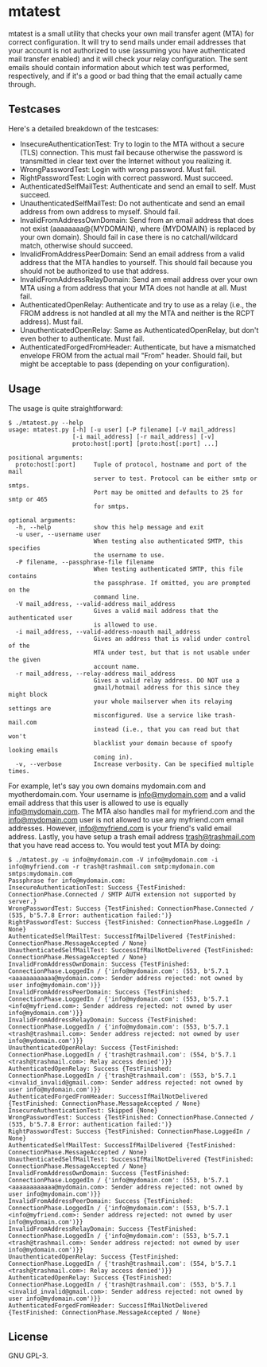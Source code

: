 # mtatest
mtatest is a small utility that checks your own mail transfer agent (MTA) for
correct configuration. It will try to send mails under email addresses that
your account is not authorized to use (assuming you have authenticated mail
transfer enabled) and it will check your relay configuration. The sent emails
should contain information about which test was performed, respectively, and if
it's a good or bad thing that the email actually came through.

## Testcases
Here's a detailed breakdown of the testcases:

  * InsecureAuthenticationTest: Try to login to the MTA without a secure (TLS)
    connection. This must fail because otherwise the password is transmitted in
    clear text over the Internet without you realizing it.
  * WrongPasswordTest: Login with wrong password. Must fail.
  * RightPasswordTest: Login with correct password. Must succeed.
  * AuthenticatedSelfMailTest: Authenticate and send an email to self. Must
    succeed.
  * UnauthenticatedSelfMailTest: Do not authenticate and send an email address
    from own address to myself. Should fail.
  * InvalidFromAddressOwnDomain: Send from an email address that does not exist
    (aaaaaaaa@{MYDOMAIN}, where {MYDOMAIN} is replaced by your own domain).
    Should fail in case there is no catchall/wildcard match, otherwise should
    succeed.
  * InvalidFromAddressPeerDomain: Send an email address from a valid address
    that the MTA handles to yourself. This should fail because you should not
    be authorized to use that address.
  * InvalidFromAddressRelayDomain: Send am email address over your own MTA
    using a from address that your MTA does not handle at all. Must fail.
  * AuthenticatedOpenRelay: Authenticate and try to use as a relay (i.e., the
    FROM address is not handled at all my the MTA and neither is the RCPT
    address). Must fail.
  * UnauthenticatedOpenRelay: Same as AuthenticatedOpenRelay, but don't even
    bother to authenticate. Must fail.
  * AuthenticatedForgedFromHeader: Authenticate, but have a mismatched envelope
    FROM  from the actual mail "From" header. Should fail, but might be
    acceptable to pass (depending on your configuration).

## Usage
The usage is quite straightforward:

```
$ ./mtatest.py --help
usage: mtatest.py [-h] [-u user] [-P filename] [-V mail_address]
                  [-i mail_address] [-r mail_address] [-v]
                  proto:host[:port] [proto:host[:port] ...]

positional arguments:
  proto:host[:port]     Tuple of protocol, hostname and port of the mail
                        server to test. Protocol can be either smtp or smtps.
                        Port may be omitted and defaults to 25 for smtp or 465
                        for smtps.

optional arguments:
  -h, --help            show this help message and exit
  -u user, --username user
                        When testing also authenticated SMTP, this specifies
                        the username to use.
  -P filename, --passphrase-file filename
                        When testing authenticated SMTP, this file contains
                        the passphrase. If omitted, you are prompted on the
                        command line.
  -V mail_address, --valid-address mail_address
                        Gives a valid mail address that the authenticated user
                        is allowed to use.
  -i mail_address, --valid-address-noauth mail_address
                        Gives an address that is valid under control of the
                        MTA under test, but that is not usable under the given
                        account name.
  -r mail_address, --relay-address mail_address
                        Gives a valid relay address. DO NOT use a
                        gmail/hotmail address for this since they might block
                        your whole mailserver when its relaying settings are
                        misconfigured. Use a service like trash-mail.com
                        instead (i.e., that you can read but that won't
                        blacklist your domain because of spoofy looking emails
                        coming in).
  -v, --verbose         Increase verbosity. Can be specified multiple times.
```

For example, let's say you own domains mydomain.com and myotherdomain.com. Your
username is info@mydomain.com and a valid email address that this user is
allowed to use is equally info@mydomain.com. The MTA also handles mail for
myfriend.com and the info@mydomain.com user is not allowed to use any
myfriend.com email addresses. However, info@myfriend.com is your friend's valid
email address. Lastly, you have setup a trash email address trash@trashmail.com
that you have read access to. You would test yout MTA by doing:

```
$ ./mtatest.py -u info@mydomain.com -V info@mydomain.com -i info@myfriend.com -r trash@trashmail.com smtp:mydomain.com smtps:mydomain.com
Passphrase for info@mydomain.com: 
InsecureAuthenticationTest: Success {TestFinished: ConnectionPhase.Connected / SMTP AUTH extension not supported by server.}
WrongPasswordTest: Success {TestFinished: ConnectionPhase.Connected / (535, b'5.7.8 Error: authentication failed:')}
RightPasswordTest: Success {TestFinished: ConnectionPhase.LoggedIn / None}
AuthenticatedSelfMailTest: SuccessIfMailDelivered {TestFinished: ConnectionPhase.MessageAccepted / None}
UnauthenticatedSelfMailTest: SuccessIfMailNotDelivered {TestFinished: ConnectionPhase.MessageAccepted / None}
InvalidFromAddressOwnDomain: Success {TestFinished: ConnectionPhase.LoggedIn / {'info@mydomain.com': (553, b'5.7.1 <aaaaaaaaaaaa@mydomain.com>: Sender address rejected: not owned by user info@mydomain.com')}}
InvalidFromAddressPeerDomain: Success {TestFinished: ConnectionPhase.LoggedIn / {'info@mydomain.com': (553, b'5.7.1 <info@myfriend.com>: Sender address rejected: not owned by user info@mydomain.com')}}
InvalidFromAddressRelayDomain: Success {TestFinished: ConnectionPhase.LoggedIn / {'info@mydomain.com': (553, b'5.7.1 <trash@trashmail.com>: Sender address rejected: not owned by user info@mydomain.com')}}
UnauthenticatedOpenRelay: Success {TestFinished: ConnectionPhase.LoggedIn / {'trash@trashmail.com': (554, b'5.7.1 <trash@trashmail.com>: Relay access denied')}}
AuthenticatedOpenRelay: Success {TestFinished: ConnectionPhase.LoggedIn / {'trash@trashmail.com': (553, b'5.7.1 <invalid_invalid@gmail.com>: Sender address rejected: not owned by user info@mydomain.com')}}
AuthenticatedForgedFromHeader: SuccessIfMailNotDelivered {TestFinished: ConnectionPhase.MessageAccepted / None}
InsecureAuthenticationTest: Skipped {None}
WrongPasswordTest: Success {TestFinished: ConnectionPhase.Connected / (535, b'5.7.8 Error: authentication failed:')}
RightPasswordTest: Success {TestFinished: ConnectionPhase.LoggedIn / None}
AuthenticatedSelfMailTest: SuccessIfMailDelivered {TestFinished: ConnectionPhase.MessageAccepted / None}
UnauthenticatedSelfMailTest: SuccessIfMailNotDelivered {TestFinished: ConnectionPhase.MessageAccepted / None}
InvalidFromAddressOwnDomain: Success {TestFinished: ConnectionPhase.LoggedIn / {'info@mydomain.com': (553, b'5.7.1 <aaaaaaaaaaaa@mydomain.com>: Sender address rejected: not owned by user info@mydomain.com')}}
InvalidFromAddressPeerDomain: Success {TestFinished: ConnectionPhase.LoggedIn / {'info@mydomain.com': (553, b'5.7.1 <info@myfriend.com>: Sender address rejected: not owned by user info@mydomain.com')}}
InvalidFromAddressRelayDomain: Success {TestFinished: ConnectionPhase.LoggedIn / {'info@mydomain.com': (553, b'5.7.1 <trash@trashmail.com>: Sender address rejected: not owned by user info@mydomain.com')}}
UnauthenticatedOpenRelay: Success {TestFinished: ConnectionPhase.LoggedIn / {'trash@trashmail.com': (554, b'5.7.1 <trash@trashmail.com>: Relay access denied')}}
AuthenticatedOpenRelay: Success {TestFinished: ConnectionPhase.LoggedIn / {'trash@trashmail.com': (553, b'5.7.1 <invalid_invalid@gmail.com>: Sender address rejected: not owned by user info@mydomain.com')}}
AuthenticatedForgedFromHeader: SuccessIfMailNotDelivered {TestFinished: ConnectionPhase.MessageAccepted / None}
```

## License
GNU GPL-3.
